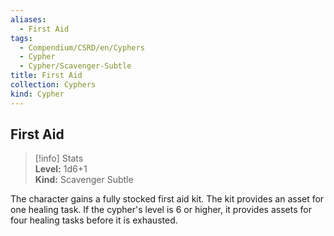 ```yaml
---
aliases:
  - First Aid
tags:
  - Compendium/CSRD/en/Cyphers
  - Cypher
  - Cypher/Scavenger-Subtle
title: First Aid
collection: Cyphers
kind: Cypher
---
```

## First Aid  
>[!info] Stats  
> **Level:** 1d6+1  
> **Kind:** Scavenger Subtle
  
The character gains a fully stocked first aid kit. The kit provides an asset for one healing task. If the cypher's level is 6 or higher, it provides assets for four healing tasks before it is exhausted.